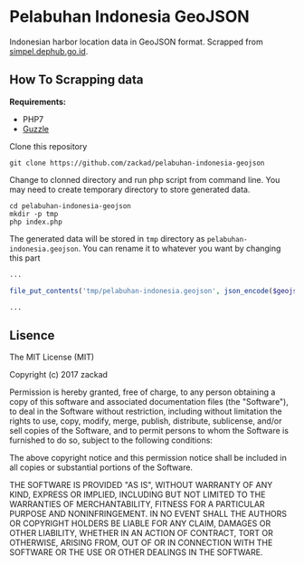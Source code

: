 # Pelabuhan Indonesia GeoJSON

Indonesian harbor location data in GeoJSON format. Scrapped from [simpel.dephub.go.id](http://simpel.dephub.go.id/index.php/Dashboard).

## How To Scrapping data

**Requirements:**

- PHP7
- [Guzzle](https://packagist.org/packages/guzzlehttp/guzzle)

Clone this repository

```shell
git clone https://github.com/zackad/pelabuhan-indonesia-geojson
```

Change to clonned directory and run php script from command line. You may need to create temporary directory to store generated data.

```shell
cd pelabuhan-indonesia-geojson
mkdir -p tmp
php index.php
```

The generated data will be stored in `tmp` directory as `pelabuhan-indonesia.geojson`. You can rename it to whatever you want by changing this part

```php
...

file_put_contents('tmp/pelabuhan-indonesia.geojson', json_encode($geojson, JSON_PRETTY_PRINT | JSON_UNESCAPED_UNICODE | JSON_NUMERIC_CHECK));

...
```

## Lisence

The MIT License (MIT)

Copyright (c) 2017 zackad

Permission is hereby granted, free of charge, to any person obtaining a copy
of this software and associated documentation files (the "Software"), to deal
in the Software without restriction, including without limitation the rights
to use, copy, modify, merge, publish, distribute, sublicense, and/or sell
copies of the Software, and to permit persons to whom the Software is
furnished to do so, subject to the following conditions:

The above copyright notice and this permission notice shall be included in all
copies or substantial portions of the Software.

THE SOFTWARE IS PROVIDED "AS IS", WITHOUT WARRANTY OF ANY KIND, EXPRESS OR
IMPLIED, INCLUDING BUT NOT LIMITED TO THE WARRANTIES OF MERCHANTABILITY,
FITNESS FOR A PARTICULAR PURPOSE AND NONINFRINGEMENT. IN NO EVENT SHALL THE
AUTHORS OR COPYRIGHT HOLDERS BE LIABLE FOR ANY CLAIM, DAMAGES OR OTHER
LIABILITY, WHETHER IN AN ACTION OF CONTRACT, TORT OR OTHERWISE, ARISING FROM,
OUT OF OR IN CONNECTION WITH THE SOFTWARE OR THE USE OR OTHER DEALINGS IN THE
SOFTWARE.
